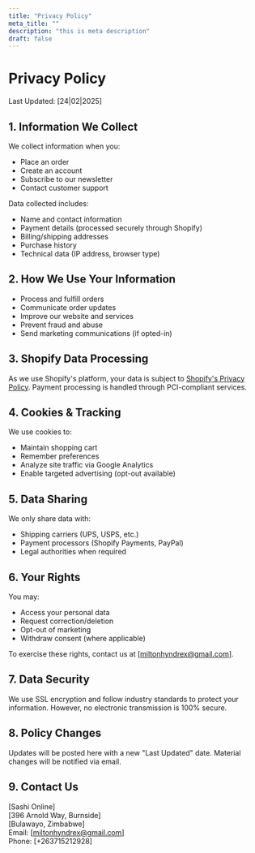 ```yaml
---
title: "Privacy Policy"
meta_title: ""
description: "this is meta description"
draft: false
---
```


# Privacy Policy

Last Updated: [24|02|2025]

## 1. Information We Collect

We collect information when you:
- Place an order
- Create an account
- Subscribe to our newsletter
- Contact customer support

Data collected includes:
- Name and contact information
- Payment details (processed securely through Shopify)
- Billing/shipping addresses
- Purchase history
- Technical data (IP address, browser type)

## 2. How We Use Your Information

- Process and fulfill orders
- Communicate order updates
- Improve our website and services
- Prevent fraud and abuse
- Send marketing communications (if opted-in)

## 3. Shopify Data Processing

As we use Shopify's platform, your data is subject to [Shopify's Privacy Policy](https://www.shopify.com/legal/privacy). Payment processing is handled through PCI-compliant services.

## 4. Cookies & Tracking

We use cookies to:
- Maintain shopping cart
- Remember preferences
- Analyze site traffic via Google Analytics
- Enable targeted advertising (opt-out available)

## 5. Data Sharing

We only share data with:
- Shipping carriers (UPS, USPS, etc.)
- Payment processors (Shopify Payments, PayPal)
- Legal authorities when required

## 6. Your Rights

You may:
- Access your personal data
- Request correction/deletion
- Opt-out of marketing
- Withdraw consent (where applicable)

To exercise these rights, contact us at [miltonhyndrex@gmail.com].

## 7. Data Security

We use SSL encryption and follow industry standards to protect your information. However, no electronic transmission is 100% secure.

## 8. Policy Changes

Updates will be posted here with a new "Last Updated" date. Material changes will be notified via email.

## 9. Contact Us

[Sashi Online]  
[396 Arnold Way, Burnside]  
[Bulawayo, Zimbabwe]  
Email: [miltonhyndrex@gmail.com]  
Phone: [+263715212928]
